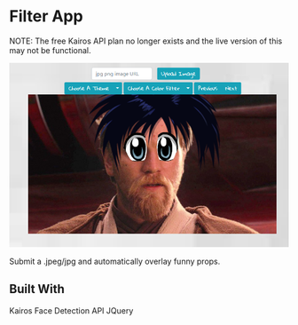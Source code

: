 # Filter App

NOTE: The free Kairos API plan no longer exists and the live version of this may not be functional.

![Filter App](https://github.com/thomgardiner/filter-app/blob/master/animeeyes.png?raw=true)

Submit a .jpeg/jpg and automatically overlay funny props. 

## Built With
Kairos Face Detection API
JQuery
